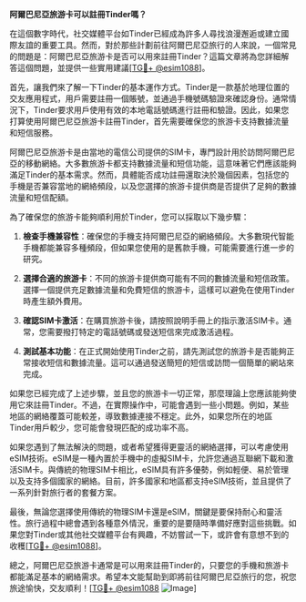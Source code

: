 **阿爾巴尼亞旅游卡可以註冊Tinder嗎？**

在這個數字時代，社交媒體平台如Tinder已經成為許多人尋找浪漫邂逅或建立國際友誼的重要工具。然而，對於那些計劃前往阿爾巴尼亞旅行的人來說，一個常見的問題是：阿爾巴尼亞旅游卡是否可以用來註冊Tinder？這篇文章將為您詳細解答這個問題，並提供一些實用建議[[TG💪+ @esim1088](https://t.me/s/esim1088)]。

首先，讓我們來了解一下Tinder的基本運作方式。Tinder是一款基於地理位置的交友應用程式，用戶需要註冊一個賬號，並通過手機號碼驗證來確認身份。通常情況下，Tinder要求用戶使用有效的本地電話號碼進行註冊和驗證。因此，如果您打算使用阿爾巴尼亞旅游卡註冊Tinder，首先需要確保您的旅游卡支持數據流量和短信服務。

阿爾巴尼亞旅游卡是由當地的電信公司提供的SIM卡，專門設計用於訪問阿爾巴尼亞的移動網絡。大多數旅游卡都支持數據流量和短信功能，這意味著它們應該能夠滿足Tinder的基本需求。然而，具體能否成功註冊還取決於幾個因素，包括您的手機是否兼容當地的網絡頻段，以及您選擇的旅游卡提供商是否提供了足夠的數據流量和短信配額。

為了確保您的旅游卡能夠順利用於Tinder，您可以採取以下幾步驟：

1. **檢查手機兼容性**：確保您的手機支持阿爾巴尼亞的網絡頻段。大多數現代智能手機都能兼容多種頻段，但如果您使用的是舊款手機，可能需要進行進一步的研究。

2. **選擇合適的旅游卡**：不同的旅游卡提供商可能有不同的數據流量和短信政策。選擇一個提供充足數據流量和免費短信的旅游卡，這樣可以避免在使用Tinder時產生額外費用。

3. **確認SIM卡激活**：在購買旅游卡後，請按照說明手冊上的指示激活SIM卡。通常，您需要撥打特定的電話號碼或發送短信來完成激活過程。

4. **測試基本功能**：在正式開始使用Tinder之前，請先測試您的旅游卡是否能夠正常接收短信和數據流量。這可以通過發送簡短的短信或訪問一個簡單的網站來完成。

如果您已經完成了上述步驟，並且您的旅游卡一切正常，那麼理論上您應該能夠使用它來註冊Tinder。不過，在實際操作中，可能會遇到一些小問題。例如，某些地區的網絡覆蓋可能較差，導致數據連接不穩定。此外，如果您所在的地區Tinder用戶較少，您可能會發現匹配的成功率不高。

如果您遇到了無法解決的問題，或者希望獲得更靈活的網絡選擇，可以考慮使用eSIM技術。eSIM是一種內置於手機中的虛擬SIM卡，允許您通過互聯網下載和激活SIM卡。與傳統的物理SIM卡相比，eSIM具有許多優勢，例如輕便、易於管理以及支持多個國家的網絡。目前，許多國家和地區都支持eSIM技術，並且提供了一系列針對旅行者的套餐方案。

最後，無論您選擇使用傳統的物理SIM卡還是eSIM，關鍵是要保持耐心和靈活性。旅行過程中總會遇到各種意外情況，重要的是要隨時準備好應對這些挑戰。如果您對Tinder或其他社交媒體平台有興趣，不妨嘗試一下，或許會有意想不到的收穫[[TG💪+ @esim1088](https://t.me/s/esim1088)]。

總之，阿爾巴尼亞旅游卡通常是可以用來註冊Tinder的，只要您的手機和旅游卡都能滿足基本的網絡需求。希望本文能幫助到即將前往阿爾巴尼亞旅行的您，祝您旅途愉快，交友順利！[[TG💪+ @esim1088](https://t.me/s/esim1088) ![Image](https://i.postimg.cc/4NQfJmqS/Snipaste-2025-05-13-00-14-12.png)]